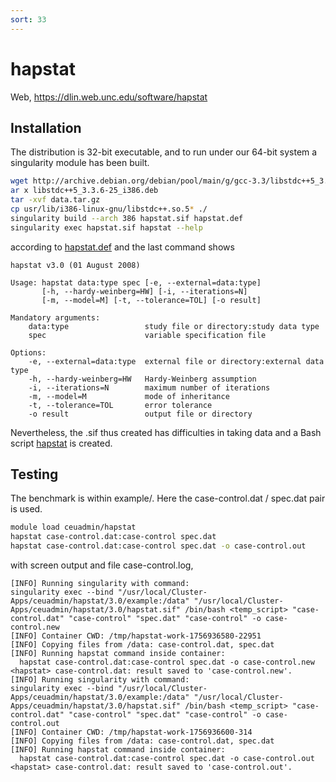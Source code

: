 ```yaml
---
sort: 33
---
```


# hapstat

Web, <https://dlin.web.unc.edu/software/hapstat>

## Installation

The distribution is 32-bit executable, and to run under our 64-bit system a singularity module has been built.

```bash
wget http://archive.debian.org/debian/pool/main/g/gcc-3.3/libstdc++5_3.3.6-25_i386.deb
ar x libstdc++5_3.3.6-25_i386.deb
tar -xvf data.tar.gz
cp usr/lib/i386-linux-gnu/libstdc++.so.5* ./
singularity build --arch 386 hapstat.sif hapstat.def
singularity exec hapstat.sif hapstat --help
```

according to [hapstat.def](files/hapstat.def) and the last command shows

```
hapstat v3.0 (01 August 2008)

Usage: hapstat data:type spec [-e, --external=data:type]
       [-h, --hardy-weinberg=HW] [-i, --iterations=N]
       [-m, --model=M] [-t, --tolerance=TOL] [-o result]

Mandatory arguments:
    data:type                 study file or directory:study data type
    spec                      variable specification file

Options:
    -e, --external=data:type  external file or directory:external data type
    -h, --hardy-weinberg=HW   Hardy-Weinberg assumption
    -i, --iterations=N        maximum number of iterations
    -m, --model=M             mode of inheritance
    -t, --tolerance=TOL       error tolerance
    -o result                 output file or directory
```

Nevertheless, the .sif thus created has difficulties in taking data and a Bash script [hapstat](files/hapstat) is created.

## Testing

The benchmark is within example/. Here the case-control.dat / spec.dat pair is used.

```bash
module load ceuadmin/hapstat
hapstat case-control.dat:case-control spec.dat
hapstat case-control.dat:case-control spec.dat -o case-control.out
```

with screen output and file case-control.log,

```
[INFO] Running singularity with command:
singularity exec --bind "/usr/local/Cluster-Apps/ceuadmin/hapstat/3.0/example:/data" "/usr/local/Cluster-Apps/ceuadmin/hapstat/3.0/hapstat.sif" /bin/bash <temp_script> "case-control.dat" "case-control" "spec.dat" "case-control" -o case-control.new
[INFO] Container CWD: /tmp/hapstat-work-1756936580-22951
[INFO] Copying files from /data: case-control.dat, spec.dat
[INFO] Running hapstat command inside container:
  hapstat case-control.dat:case-control spec.dat -o case-control.new
<hapstat> case-control.dat: result saved to 'case-control.new'.
[INFO] Running singularity with command:
singularity exec --bind "/usr/local/Cluster-Apps/ceuadmin/hapstat/3.0/example:/data" "/usr/local/Cluster-Apps/ceuadmin/hapstat/3.0/hapstat.sif" /bin/bash <temp_script> "case-control.dat" "case-control" "spec.dat" "case-control" -o case-control.out
[INFO] Container CWD: /tmp/hapstat-work-1756936600-314
[INFO] Copying files from /data: case-control.dat, spec.dat
[INFO] Running hapstat command inside container:
  hapstat case-control.dat:case-control spec.dat -o case-control.out
<hapstat> case-control.dat: result saved to 'case-control.out'.
```
